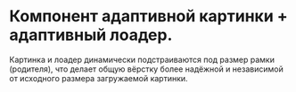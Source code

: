 # Компонент адаптивной картинки + адаптивный лоадер.
Картинка и лоадер динамически подстраиваются под размер рамки (родителя), что делает общую вёрстку более надёжной и независимой от исходного размера загружаемой картинки.